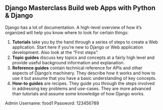 ## Django Masterclass Build web Apps with Python & Django ##

Django has a lot of documentation. A high-level overview of how it’s organized will help you know where to look for certain things:

1. **Tutorials** take you by the hand through a series of steps to create a Web application. Start here if you’re new to Django or Web application development. Also look at the “First steps”.
2. **Topic guides** discuss key topics and concepts at a fairly high level and provide useful background information and explanation.
3. **Reference guides** contain technical reference for APIs and other aspects of Django’s machinery. They describe how it works and how to use it but assume that you have a basic understanding of key concepts.
4. **How-to guides** are recipes. They guide you through the steps involved in addressing key problems and use-cases. They are more advanced than tutorials and assume some knowledge of how Django works.

Admin Username: food1 
Password: 123456789